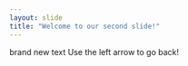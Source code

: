 ```yaml
---
layout: slide
title: "Welcome to our second slide!"
---
```

brand new text
Use the left arrow to go back!
